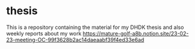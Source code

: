 # thesis
This is a repository containing the material for my DHDK thesis and also weekly reports about my work
https://mature-golf-a8b.notion.site/23-02-23-meeting-OC-99f3628b2ac14daeaabf39f4ed33e6ad
